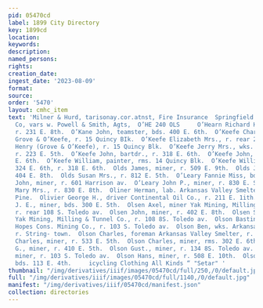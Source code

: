 ```yaml
---
pid: 05470cd
label: 1899 City Directory
key: 1899cd
location: 
keywords: 
description: 
named_persons: 
rights: 
creation_date: 
ingest_date: '2023-08-09'
format: 
source: 
order: '5470'
layout: cmhc_item
text: 'Milner & Hurd, tarisonay.cor.atnst, Fire Insurance  Springfield F. & M, Ins,
  Co, vars w. Powell & Smith, Agts,  O’HE 240 OLS     O’Hearn Richard H., engineer,
  r. 231 E. 8th.  O’Kane John, teamster, bds. 400 E. 6th.  O’Keefe Charles W., painter
  Grove & O’Keefe, r. 15 Quincy BIk.  O’Keefe Elizabeth Mrs., r. rear 223 E. 5th.  O’Keefe
  Henry (Grove & O’Keefe), r. 15 Quincy Blk.  O’Keefe Jerry Mrs., wks. City Laundry,
  r. 223 E. 5th.  O’Keefe John, bartdr., r. 318 E. 6th.  O’Keefe John, shoemkr., 225
  E. 6th.  O’Keefe William, painter, rms. 14 Quincy Blk.  O’Keefe William, saloon,
  324 E. 6th, r. 318 E. 6th.  Olds James, miner, r. 509 E. 9th.  Olds Joel H., r.
  404 E. 8th.  Olds Susan Mrs., r. 812 E. 5th.  O’Leary Fannie Miss, bds. 139 W. 7th.  O’Leary
  John, miner, r. 601 Harrison av.  O’Leary John P., miner, r. 830 E. Sth.  O’Leary
  Mary Mrs., r. 830 E. 8th.  Oliner Herman, lab. Arkansas Valley Smelter, r. 311 N.
  Pine.  Olivier George H., driver Continental Oil Co., r. 211 E. 1ith.  Olmstead
  J. E., miner, bds. 300 E. 5th.  Olsen Axel, miner Yak Mining, Milling & Tunnel Co.,
  r. rear 108 S. Toledo av.  Olsen John, miner, r. 402 E. 8th.  Olsen Samuel, miner
  Yak Mining, Milling & Tunnel Co., r. 108 8S. Toledo av.  Olson Bastin, miner Small
  Hopes Cons. Mining Co., r. 103 S. Toledo av.  Olson Ben, wks. Arkansas Valley Smelter,
  r. String- town.  Olson Charles, foreman Arkansas Valley Smelter, r. 410 W. Chestnut.  Olson
  Charles, miner, r. 533 E. 5th.  Olson Charles, miner, rms. 302 E. 6th.  Olson Erie
  G., miner, r. 410 E. 5th.  Olson Gust., miner, r. 134 8S. Toledo av.  Olson Hans,
  miner, r. 103 S. Toledo av.  Olson Hans, miner, r. 508 E. 10th.  Olson John, miner,
  bds. 113 E. 4th.     icycling Clothing All Kinds “ "Setar" '
thumbnail: "/img/derivatives/iiif/images/05470cd/full/250,/0/default.jpg"
full: "/img/derivatives/iiif/images/05470cd/full/1140,/0/default.jpg"
manifest: "/img/derivatives/iiif/05470cd/manifest.json"
collection: directories
---
```

